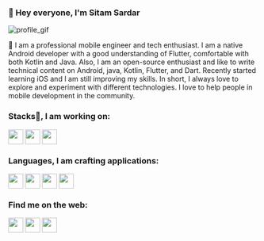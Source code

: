 ### 👋 Hey everyone, I'm Sitam Sardar
![profile_gif](https://github.com/HeySitam/HeySitam/assets/76570320/e2b7dc8b-e223-4763-8e00-eb83693660de)

👋 I am a professional mobile engineer and tech enthusiast. I am a native Android developer with a good understanding of Flutter, comfortable with both Kotlin and Java. Also, I am an open-source enthusiast and like to write technical content on Android, java, Kotlin, Flutter, and Dart. Recently started learning iOS and I am still improving my skills. In short, I always love to explore and experiment with different technologies. I love to help people in mobile development in the community.


### Stacks📱, I am working on:

<p align="left">
<a href="https://developer.android.com/" target="blank"><img align="center" src="https://github.com/HeySitam/HeySitam/assets/76570320/177cfc82-ceac-4660-b3a2-114371c545e6" title = "Android" alt="" height="30" /></a>
<a href="https://flutter.dev/development" target="blank"><img align="center" src="https://github.com/HeySitam/HeySitam/assets/76570320/4786e257-13fa-44ff-b70e-724b85bd10c1" title = "Flutter" alt="" height="30" /></a>
<a href="https://developer.apple.com/" target="blank"><img align="center" src="https://github.com/HeySitam/HeySitam/assets/76570320/56c954b6-c26a-4a65-bc27-888219bd8a2c" title = "iOS" alt="" height="30" /></a>
</p>

### Languages, I am crafting applications:

<p align="left">
<a href="https://www.oracle.com/in/java/technologies/downloads/" target="blank"><img align="center" src="https://github.com/HeySitam/HeySitam/assets/76570320/ba8d9d12-9256-4465-96d3-090d10585473" title = "Java" alt="" height="30" /></a>
<a href="https://kotlinlang.org/" target="blank"><img align="center" src="https://github.com/HeySitam/HeySitam/assets/76570320/6ac37508-ced1-43f6-9840-43472cf35fe8" title = "Kotlin" alt="" height="30" /></a>
<a href="https://dart.dev/" target="blank"><img align="center" src="https://github.com/HeySitam/HeySitam/assets/76570320/9b18154b-f4df-4c19-b5a5-20eb8167eca6" title = "Dart" alt="" height="30" /></a>
<a href="https://www.swift.org/" target="blank"><img align="center" src="https://github.com/HeySitam/HeySitam/assets/76570320/a4e2ec32-2def-4c54-a3af-7e2e503e585d" title = "Swift" alt="" height="30" /></a>
</p>

### Find me on the web:

<p align="left">
<a href="http://twitter.com/HeySitam" target="blank"><img align="center" src="https://github.com/mishmanners/MishManners/blob/master/socials/twitter%20(2).png" title = "Twitter" alt="" height="30" /></a>
<a href="http://linkedin.com/in/heysitam" target="blank"><img align="center" src="https://github.com/mishmanners/MishManners/blob/master/socials/transparent-Linkedin-logo-icon.png" title = "Linkedin" alt="" height="30" /></a>
<a href="https://www.youtube.com/@heysitam" target="blank"><img align="center" src="https://github.com/mishmanners/MishManners/blob/master/socials/youtube.png" title = "Youtube" alt="" height="30" /></a>
</p>




<!--
<img src="https://github-readme-streak-stats.herokuapp.com?user=HeySitam&theme=jolly" width="700"> -->
